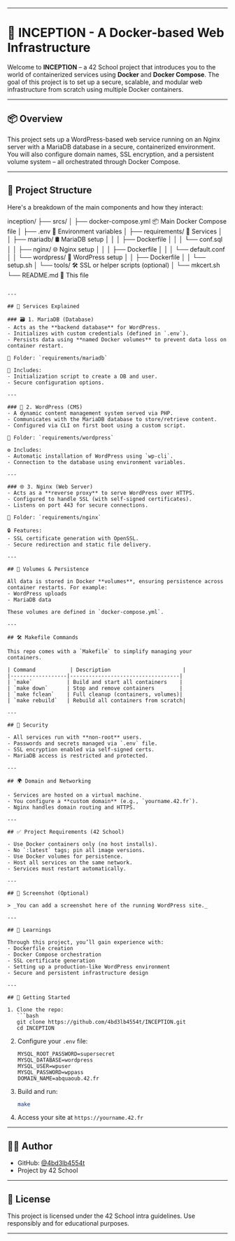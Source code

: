 
---

# 🐳 INCEPTION - A Docker-based Web Infrastructure

Welcome to **INCEPTION** – a 42 School project that introduces you to the world of containerized services using **Docker** and **Docker Compose**. The goal of this project is to set up a secure, scalable, and modular web infrastructure from scratch using multiple Docker containers.

---

## 📦 Overview

This project sets up a WordPress-based web service running on an Nginx server with a MariaDB database in a secure, containerized environment. You will also configure domain names, SSL encryption, and a persistent volume system – all orchestrated through Docker Compose.

---

## 🧱 Project Structure

Here's a breakdown of the main components and how they interact:

inception/
├── srcs/
│   ├── docker-compose.yml         📦 Main Docker Compose file
│   ├── .env                       🔐 Environment variables
│   ├── requirements/              📁 Services
│   │   ├── mariadb/               🛢️ MariaDB setup
│   │   │   ├── Dockerfile
│   │   │   └── conf.sql
│   │   ├── nginx/                 🌐 Nginx setup
│   │   │   ├── Dockerfile
│   │   │   └── default.conf
│   │   └── wordpress/             📝 WordPress setup
│   │       ├── Dockerfile
│   │       └── setup.sh
│   └── tools/                     🛠️ SSL or helper scripts (optional)
│       └── mkcert.sh
└── README.md                      📘 This file

```

---

## 🚀 Services Explained

### 🗃️ 1. MariaDB (Database)
- Acts as the **backend database** for WordPress.
- Initializes with custom credentials (defined in `.env`).
- Persists data using **named Docker volumes** to prevent data loss on container restart.

📁 Folder: `requirements/mariadb`

🔧 Includes:
- Initialization script to create a DB and user.
- Secure configuration options.

---

### 📝 2. WordPress (CMS)
- A dynamic content management system served via PHP.
- Communicates with the MariaDB database to store/retrieve content.
- Configured via CLI on first boot using a custom script.

📁 Folder: `requirements/wordpress`

⚙️ Includes:
- Automatic installation of WordPress using `wp-cli`.
- Connection to the database using environment variables.

---

### 🌐 3. Nginx (Web Server)
- Acts as a **reverse proxy** to serve WordPress over HTTPS.
- Configured to handle SSL (with self-signed certificates).
- Listens on port 443 for secure connections.

📁 Folder: `requirements/nginx`

🔒 Features:
- SSL certificate generation with OpenSSL.
- Secure redirection and static file delivery.

---

## 📁 Volumes & Persistence

All data is stored in Docker **volumes**, ensuring persistence across container restarts. For example:
- WordPress uploads
- MariaDB data

These volumes are defined in `docker-compose.yml`.

---

## 🛠️ Makefile Commands

This repo comes with a `Makefile` to simplify managing your containers.

| Command           | Description                       |
|------------------|-----------------------------------|
| `make`           | Build and start all containers    |
| `make down`      | Stop and remove containers        |
| `make fclean`    | Full cleanup (containers, volumes)|
| `make rebuild`   | Rebuild all containers from scratch|

---

## 🔐 Security

- All services run with **non-root** users.
- Passwords and secrets managed via `.env` file.
- SSL encryption enabled via self-signed certs.
- MariaDB access is restricted and protected.

---

## 🌍 Domain and Networking

- Services are hosted on a virtual machine.
- You configure a **custom domain** (e.g., `yourname.42.fr`).
- Nginx handles domain routing and HTTPS.

---

## ✅ Project Requirements (42 School)

- Use Docker containers only (no host installs).
- No `:latest` tags; pin all image versions.
- Use Docker volumes for persistence.
- Host all services on the same network.
- Services must restart automatically.

---

## 📸 Screenshot (Optional)

> _You can add a screenshot here of the running WordPress site._

---

## 🧠 Learnings

Through this project, you’ll gain experience with:
- Dockerfile creation
- Docker Compose orchestration
- SSL certificate generation
- Setting up a production-like WordPress environment
- Secure and persistent infrastructure design

---

## 🏁 Getting Started

1. Clone the repo:
   ```bash
   git clone https://github.com/4bd3lb4554t/INCEPTION.git
   cd INCEPTION
   ```

2. Configure your `.env` file:
   ```env
   MYSQL_ROOT_PASSWORD=supersecret
   MYSQL_DATABASE=wordpress
   MYSQL_USER=wpuser
   MYSQL_PASSWORD=wppass
   DOMAIN_NAME=abquaoub.42.fr
   ```

3. Build and run:
   ```bash
   make
   ```

4. Access your site at `https://yourname.42.fr`

---

## 👨‍💻 Author

- GitHub: [@4bd3lb4554t](https://github.com/4bd3lb4554t)
- Project by 42 School

---

## 📜 License

This project is licensed under the 42 School intra guidelines. Use responsibly and for educational purposes.

---
